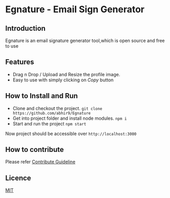 # Egnature - Email Sign Generator

## Introduction
Egnature is an email signature generator tool,which is open source and free to use

## Features
- Drag n Drop / Upload and Resize the profile image.
- Easy to use with simply clicking on *Copy* button

## How to Install and Run
- Clone and checkout the project.
        `git clone https://github.com/abhir9/Egnature`
- Get into project folder and install node modules.
        `npm i`
- Start and run the project
        `npm start`

Now project should be accessible over `http://localhost:3000`

## How to contribute
Please refer [Contribute Guideline](https://github.com/abhir9/Egnature/blob/master/CONTRIBUTING.md)

## Licence 
[MIT](https://github.com/abhir9/Egnature/blob/master/LICENSE)



